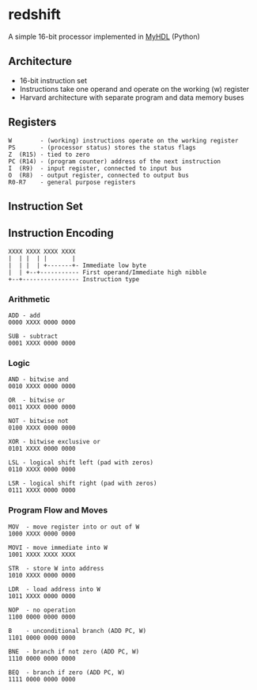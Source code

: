 redshift
========

A simple 16-bit processor implemented in [MyHDL](http://www.myhdl.org/doku.php) (Python)

Architecture
------------

* 16-bit instruction set
* Instructions take one operand and operate on the working (w) register
* Harvard architecture with separate program and data memory buses

Registers
---------

    W        - (working) instructions operate on the working register
    PS       - (processor status) stores the status flags
    Z  (R15) - tied to zero
    PC (R14) - (program counter) address of the next instruction
    I  (R9)  - input register, connected to input bus
    O  (R8)  - output register, connected to output bus
    R0-R7    - general purpose registers

Instruction Set
---------------

## Instruction Encoding

    XXXX XXXX XXXX XXXX
    |  | |  | |       |
    |  | |  | +-------+- Immediate low byte
    |  | +--+----------- First operand/Immediate high nibble
    +--+---------------- Instruction type

### Arithmetic

    ADD - add
    0000 XXXX 0000 0000

    SUB - subtract
    0001 XXXX 0000 0000


### Logic

    AND - bitwise and
    0010 XXXX 0000 0000

    OR  - bitwise or
    0011 XXXX 0000 0000

    NOT - bitwise not
    0100 XXXX 0000 0000

    XOR - bitwise exclusive or
    0101 XXXX 0000 0000

    LSL - logical shift left (pad with zeros)
    0110 XXXX 0000 0000

    LSR - logical shift right (pad with zeros)
    0111 XXXX 0000 0000

### Program Flow and Moves

    MOV  - move register into or out of W
    1000 XXXX 0000 0000

    MOVI - move immediate into W
    1001 XXXX XXXX XXXX

    STR  - store W into address
    1010 XXXX 0000 0000

    LDR  - load address into W
    1011 XXXX 0000 0000

    NOP  - no operation
    1100 0000 0000 0000

    B    - unconditional branch (ADD PC, W)
    1101 0000 0000 0000

    BNE  - branch if not zero (ADD PC, W)
    1110 0000 0000 0000

    BEQ  - branch if zero (ADD PC, W)
    1111 0000 0000 0000
    
